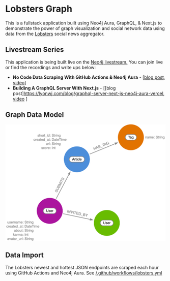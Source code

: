 # Lobsters Graph

This is a fullstack application built using Neo4j Aura, GraphQL, & Next.js to demonstrate the power of graph visualization and social network data using data from the [Lobsters](https://lobste.rs/) social news aggregator.

## Livestream Series

This application is being built live on the [Neo4j livestream.](https://twitch.tv/neo4j) You can join live or find the recordings and write ups below:

* **No Code Data Scraping With GitHub Actions & Neo4j Aura** - [[blog post](https://lyonwj.com/blog/no-cost-data-scraping-github-actions-neo4j-aura), [video](https://www.youtube.com/watch?v=jAweyWeO2cM)]
* **Building A GraphQL Server With Next.js** - [[blog post]https://lyonwj.com/blog/graphql-server-next-js-neo4j-aura-vercel, [video](https://www.youtube.com/watch?v=XVhdpP2GtPQ) ]

## Graph Data Model

![](img/datamodel.png)

## Data Import

The Lobsters newest and hottest JSON endpoints are scraped each hour using GitHub Actions and Neo4j Aura. See [/.github/workflows/lobsters.yml](/.github/workflows/lobsters.yml)
